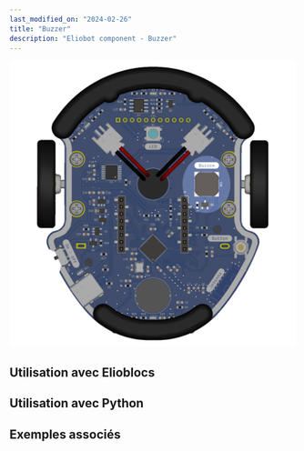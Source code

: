 ```yaml
---
last_modified_on: "2024-02-26"
title: "Buzzer"
description: "Eliobot component - Buzzer"
---
```



![Eliobot buzzer](<../../static/img/eliobot/buzzer/Eliobot - Buzzer.png>)

## Utilisation avec Elioblocs

## Utilisation avec Python

## Exemples associés
